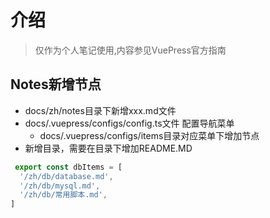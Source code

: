 # 介绍
> 仅作为个人笔记使用,内容参见VuePress官方指南
## Notes新增节点
* docs/zh/notes目录下新增xxx.md文件
* docs/.vuepress/configs/config.ts文件 配置导航菜单 
  * docs/.vuepress/configs/items目录对应菜单下增加节点
* 新增目录，需要在目录下增加README.MD
```ts
 export const dbItems = [
  '/zh/db/database.md',
  '/zh/db/mysql.md',
  '/zh/db/常用脚本.md',
]
```
